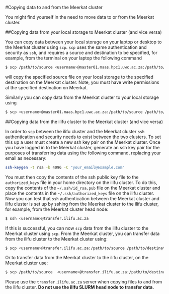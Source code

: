 #Copying data to and from the Meerkat cluster

You might find yourself in the need to move data to or from the Meerkat cluster.

##Copying data from your local storage to Meerkat cluster (and vice versa)

You can copy data between your local storage on your laptop or desktop to the Meerkat cluster using `scp`. `scp` uses the same authentication and security as `ssh`, and requires a source and destination to be specified, for example, from the terminal on your laptop the following command

```bash
$ scp /path/to/source <username>@master01.maas.hpc1.uwc.ac.za:/path/to/destination
```
will copy the specified source file on your local storage to the specified destination on the Meerkat cluster. Note, you must have write permissions at the specified destination on Meerkat.

Similarly you can copy data from the Meerkat cluster to your local storage using

```bash
$ scp <username>@master01.maas.hpc1.uwc.ac.za:/path/to/source /path/to/destination
```

##Copying data from the ilifu cluster to the Meerkat cluster (and vice versa)

In order to `scp` between the ilifu cluster and the Meerkat cluster `ssh` authentication and security needs to exist between the two clusters. To set this up a user must create a new ssh key pair on the Meerkat cluster. Once you have logged in to the Meerkat cluster, generate an ssh key pair for the purposes of transferring data using the following command, replacing your email as necessary:

```bash
ssh-keygen -t rsa -b 4096 -C "your_email@example.com"
```

You must then copy the contents of the ssh public key file to the `authorized_keys` file in your home directory on the ilifu cluster. To do this, copy the contents of the `~/.ssh/id_rsa.pub` file on the Meerkat cluster and place the contents in the `~/.ssh/authorized_keys` file on the ilifu cluster. Now you can test that `ssh` authentication between the Meerkat cluster and ilifu cluster is set up by sshing from the Meerkat cluster to the ilifu cluster, for example, from the Meerkat cluster head node:

```bash
$ ssh <username>@transfer.ilifu.ac.za
```

If this is successful, you can now `scp` data from the ilifu cluster to the Meerkat cluster using `scp`. From the Meerkat cluster, you can transfer data from the ilifu cluster to the Meerkat cluster using:

```bash
$ scp <username>@transfer.ilifu.ac.za:/path/to/source /path/to/destination 
``` 

Or to transfer data from the Meerkat cluster to the ilifu cluster, on the Meerkat cluster use:

```bash
$ scp /path/to/source  <username>@transfer.ilifu.ac.za:/path/to/destination
```

Please use the `transfer.ilifu.ac.za` server when copying files to and from the ilifu cluster. **Do not use the ilifu SLURM head node to transfer data.**